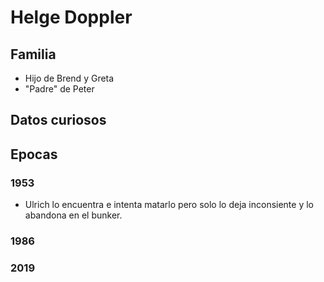 # Helge Doppler

## Familia

* Hijo de Brend y Greta
* "Padre" de Peter

## Datos curiosos

## Epocas

### 1953

* Ulrich lo encuentra e intenta matarlo pero solo lo deja inconsiente y lo abandona en el bunker.

### 1986

### 2019